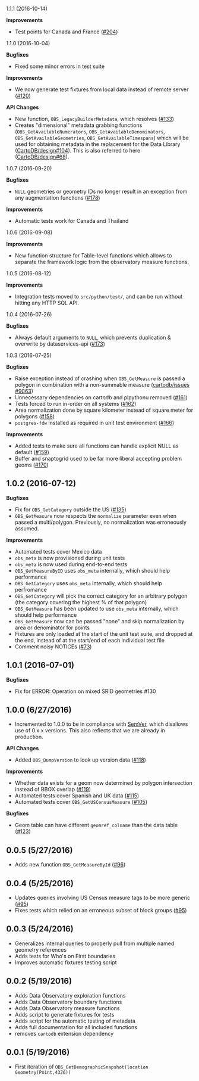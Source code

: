 1.1.1 (2016-10-14)

__Improvements__

* Test points for Canada and France ([#204](https://github.com/CartoDB/observatory-extension/issues/120))

1.1.0 (2016-10-04)

__Bugfixes__

* Fixed some minor errors in test suite

__Improvements__

* We now generate test fixtures from local data instead of remote server
  ([#120](https://github.com/CartoDB/observatory-extension/issues/120))

__API Changes__

* New function, `OBS_LegacyBuilderMetadata`, which resolves
  ([#133]( https://github.com/CartoDB/observatory-extension/issues/133))
* Creates "dimensional" metadata grabbing functions
  (`OBS_GetAvailableNumerators`, `OBS_GetAvailableDenominators`,
  `OBS_GetAvailableGeometries`, `OBS_GetAvailableTimespans`) which will be
  used for obtaining metadata in the replacement for the Data Library
  ([CartoDB/design#104](https://github.com/CartoDB/design/issues/104)). This
  is also referred to here ([CartoDB/design#68](https://github.com/CartoDB/design/issues/68)).

1.0.7 (2016-09-20)

__Bugfixes__

* `NULL` geometries or geometry IDs no longer result in an exception from any
  augmentation functions ([#178](https://github.com/CartoDB/observatory-extension/issues/178))

__Improvements__

* Automatic tests work for Canada and Thailand

1.0.6 (2016-09-08)

__Improvements__

* New function structure for Table-level functions which allows to separate the
  framework logic from the observatory measure functions.

1.0.5 (2016-08-12)

__Improvements__

* Integration tests moved to `src/python/test/`, and can be run without hitting
  any HTTP SQL API.

1.0.4 (2016-07-26)

__Bugfixes__

* Always default arguments to `NULL`, which prevents duplication & overwrite by
  dataservices-api
  ([#173](https://github.com/CartoDB/observatory-extension/issues/173))

1.0.3 (2016-07-25)

__Bugfixes__

* Raise exception instead of crashing when `OBS_GetMeasure` is passed a polygon
  in combination with a non-summable measure ([cartodb/issues
  #9063](https://github.com/CartoDB/cartodb/issues/9063))
* Unnecessary dependencies on cartodb and plpythonu removed
  ([#161](https://github.com/CartoDB/observatory-extension/issues/161))
* Tests forced to run in-order on all systems
  ([#162](https://github.com/CartoDB/observatory-extension/issues/162))
* Area normalization done by square kilometer instead of square meter for
  polygons ([#158](https://github.com/CartoDB/observatory-extension/issues/158))
* `postgres-fdw` installed as required in unit test environment
  ([#166](https://github.com/CartoDB/observatory-extension/issues/166))

__Improvements__

* Added tests to make sure all functions can handle explicit NULL as default
  ([#159](https://github.com/CartoDB/observatory-extension/issues/159))
* Buffer and snaptogrid used to be far more liberal accepting problem geoms
  ([#170](https://github.com/CartoDB/observatory-extension/issues/160))


1.0.2 (2016-07-12)
---

__Bugfixes__

* Fix for `OBS_GetCategory` outside the US ([#135](https://github.com/CartoDB/observatory-extension/pull/137))
* `OBS_GetMeasure` now respects the `normalize` parameter even when passed
  a multi/polygon. Previously, no normalization was erroneously assumed.

__Improvements__

* Automated tests cover Mexico data
* `obs_meta` is now provisioned during unit tests
* `obs_meta` is now used during end-to-end tests
* `OBS_GetMeasureByID` uses `obs_meta` internally, which should help
  performance
* `OBS_GetCategory` uses `obs_meta` internally, which should help perfromance
* `OBS_GetCategory` will pick the correct category for an arbitrary polygon
  (the category covering the highest % of that polygon)
* `OBS_GetMeasure` has been updated to use `obs_meta` internally, which should
  help performance
* `OBS_GetMeasure` now can be passed "none" and skip normalization by area or
  denominator for points
* Fixtures are only loaded at the start of the unit test suite, and dropped at the end,
  instead of at the start/end of each individual test file
* Comment noisy NOTICEs ([#73](https://github.com/CartoDB/observatory-extension/issues/73))

1.0.1 (2016-07-01)
---

__Bugfixes__

* Fix for ERROR:  Operation on mixed SRID geometries #130


1.0.0 (6/27/2016)
-----

* Incremented to 1.0.0 to be in compliance with [SemVer](http://semver.org/),
  which disallows use of 0.x.x versions.  This also reflects that we are
  already in production.

__API Changes__

* Added `OBS_DumpVersion` to look up version data ([#118](https://github.com/CartoDB/observatory-extension/pull/118))

__Improvements__

* Whether data exists for a geom now determined by polygon intersection instead of
  BBOX overlap ([#119](https://github.com/CartoDB/observatory-extension/pull/119))
* Automated tests cover Spanish and UK data
  ([#115](https://github.com/CartoDB/observatory-extension/pull/115))
* Automated tests cover `OBS_GetUSCensusMeasure`
  ([#105](https://github.com/CartoDB/observatory-extension/pull/105))

__Bugfixes__

* Geom table can have different `geomref_colname` than the data table
  ([#123](https://github.com/CartoDB/observatory-extension/pull/123))


0.0.5 (5/27/2016)
-----
* Adds new function `OBS_GetMeasureById` ([#96](https://github.com/CartoDB/observatory-extension/pull/96))

0.0.4 (5/25/2016)
-----
* Updates queries involving US Census measure tags to be more generic ([#95](https://github.com/CartoDB/observatory-extension/pull/95))
* Fixes tests which relied on an erroneous subset of block groups ([#95](https://github.com/CartoDB/observatory-extension/pull/95))

0.0.3 (5/24/2016)
-----
* Generalizes internal queries to properly pull from multiple named geometry references
* Adds tests for Who's on First boundaries
* Improves automatic fixtures testing script

0.0.2 (5/19/2016)
-----
* Adds Data Observatory exploration functions
* Adds Data Observatory boundary functions
* Adds Data Observatory measure functions
* Adds script to generate fixtures for tests
* Adds script for the automatic testing of metadata
* Adds full documentation for all included functions
* removes `cartodb` extension dependency

0.0.1 (5/19/2016)
------------------
* First iteration of `OBS_GetDemographicSnapshot(location Geometry(Point,4326))`
